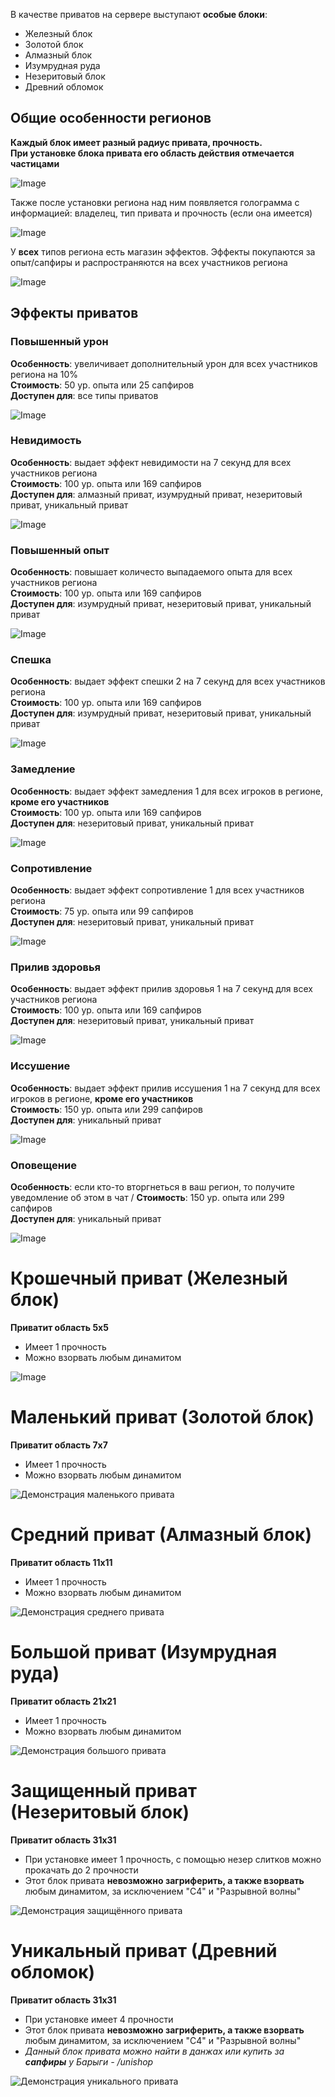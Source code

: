 В качестве приватов на сервере выступают **особые блоки**: 
* Железный блок 
* Золотой блок 
* Алмазный блок 
* Изумрудная руда 
* Незеритовый блок 
* Древний обломок 

## Общие особенности регионов
**Каждый блок имеет разный радиус привата, прочность.**\
**При установке блока привата его область действия отмечается частицами**

![Image](https://github.com/Ghuadg/wiki/blob/master/docs/lite-anarchy/Общие%20сведения/assets/рг.png?raw=true)

Также после установки региона над ним появляется голограмма с информацией: владелец, тип привата и прочность (если она имеется)

![Image](https://github.com/Ghuadg/wiki/blob/master/docs/lite-anarchy/Общие%20сведения/assets/рг2.png?raw=true)

У **всех** типов региона есть магазин эффектов. Эффекты покупаются за опыт/сапфиры и распространяются на всех участников региона

![Image](https://github.com/Ghuadg/wiki/blob/master/docs/lite-anarchy/Общие%20сведения/assets/рг3.png?raw=true)

## Эффекты приватов

### Повышенный урон
**Особенность**: увеличивает дополнительный урон для всех участников региона на 10% \
**Стоимость**: 50 ур. опыта или 25 сапфиров \
**Доступен для**: все типы приватов 

![Image](https://github.com/Ghuadg/wiki/blob/master/docs/lite-anarchy/Общие%20сведения/assets/rg_effect1.png?raw=true)

### Невидимость
**Особенность**: выдает эффект невидимости на 7 секунд для всех участников региона \
**Стоимость**: 100 ур. опыта или 169 сапфиров \
**Доступен для**: алмазный приват, изумрудный приват, незеритовый приват, уникальный приват

![Image](https://github.com/Ghuadg/wiki/blob/master/docs/lite-anarchy/Общие%20сведения/assets/rg_effect2.png?raw=true)

### Повышенный опыт
**Особенность**: повышает количесто выпадаемого опыта для всех участников региона \
**Стоимость**: 100 ур. опыта или 169 сапфиров \
**Доступен для**: изумрудный приват, незеритовый приват, уникальный приват

![Image](https://github.com/Ghuadg/wiki/blob/master/docs/lite-anarchy/Общие%20сведения/assets/rg_effect3.png?raw=true)

### Спешка
**Особенность**: выдает эффект спешки 2 на 7 секунд для всех участников региона \
**Стоимость**: 100 ур. опыта или 169 сапфиров \
**Доступен для**: изумрудный приват, незеритовый приват, уникальный приват

![Image](https://github.com/Ghuadg/wiki/blob/master/docs/lite-anarchy/Общие%20сведения/assets/rg_effect4.png?raw=true)

### Замедление
**Особенность**: выдает эффект замедления 1 для всех игроков в регионе, **кроме его участников** \
**Стоимость**: 100 ур. опыта или 169 сапфиров \
**Доступен для**: незеритовый приват, уникальный приват

![Image](https://github.com/Ghuadg/wiki/blob/master/docs/lite-anarchy/Общие%20сведения/assets/rg_effect5.png?raw=true)

### Сопротивление
**Особенность**: выдает эффект сопротивление 1 для всех участников региона \
**Стоимость**: 75 ур. опыта или 99 сапфиров \
**Доступен для**: незеритовый приват, уникальный приват

![Image](https://github.com/Ghuadg/wiki/blob/master/docs/lite-anarchy/Общие%20сведения/assets/rg_effect6.png?raw=true)

### Прилив здоровья
**Особенность**: выдает эффект прилив здоровья 1 на 7 секунд для всех участников региона \
**Стоимость**: 100 ур. опыта или 169 сапфиров \
**Доступен для**: незеритовый приват, уникальный приват

![Image](https://github.com/Ghuadg/wiki/blob/master/docs/lite-anarchy/Общие%20сведения/assets/rg_effect7.png?raw=true)

### Иссушение
**Особенность**: выдает эффект прилив иссушения 1 на 7 секунд для всех игроков в регионе, **кроме его участников** \
**Стоимость**: 150 ур. опыта или 299 сапфиров \
**Доступен для**: уникальный приват

![Image](https://github.com/Ghuadg/wiki/blob/master/docs/lite-anarchy/Общие%20сведения/assets/rg_effect8.png?raw=true)

### Оповещение
**Особенность**: если кто-то вторгнеться в ваш регион, то получите уведомление об этом в чат /
**Стоимость**: 150 ур. опыта или 299 сапфиров \
**Доступен для**: уникальный приват

![Image](https://github.com/Ghuadg/wiki/blob/master/docs/lite-anarchy/Общие%20сведения/assets/rg_effect9.png?raw=true)

# Крошечный приват (Железный блок)

**Приватит область 5х5**
* Имеет 1 прочность 
* Можно взорвать любым динамитом

![Image](https://github.com/Ghuadg/wiki/blob/master/docs/lite-anarchy/Общие%20сведения/assets/block_rg1.png?raw=true)

# Маленький приват (Золотой блок)

**Приватит область 7х7**
* Имеет 1 прочность 
* Можно взорвать любым динамитом

![Демонстрация маленького привата](/docs/lite-anarchy/Общие%20сведения/assets/block_rg2.png)

# Средний приват (Алмазный блок)

**Приватит область 11х11**
* Имеет 1 прочность 
* Можно взорвать любым динамитом

![Демонстрация среднего привата](/docs/lite-anarchy/Общие%20сведения/assets/block_rg3.png)

# Большой приват (Изумрудная руда)

**Приватит область 21х21**
* Имеет 1 прочность 
* Можно взорвать любым динамитом

![Демонстрация большого привата](/docs/lite-anarchy/Общие%20сведения/assets/block_rg4.png)

# Защищенный приват (Незеритовый блок)

**Приватит область 31х31**
* При установке имеет 1 прочность, с помощью незер слитков можно прокачать до 2 прочности
* Этот блок привата **невозможно загриферить, а также взорвать** любым динамитом, за исключением "С4" и "Разрывной волны"

![Демонстрация защищённого привата](/docs/lite-anarchy/Общие%20сведения/assets/block_rg5.png)

# Уникальный приват (Древний обломок)

**Приватит область 31х31**
* При установке имеет 4 прочности
* Этот блок привата **невозможно загриферить, а также взорвать** любым динамитом, за исключением "С4" и "Разрывной волны"
* *Данный блок привата можно найти в данжах или купить за **сапфиры** у Барыги - /unishop*

![Демонстрация уникального привата](/docs/lite-anarchy/Общие%20сведения/assets/block_rg6.png)
